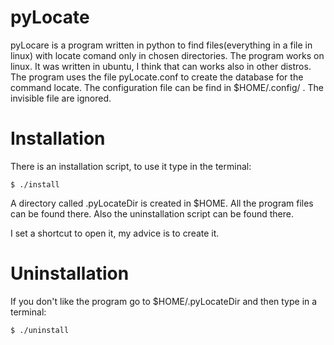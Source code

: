 # pyLocate
pyLocare is a program written in python to find files(everything in a file in linux) with locate comand only in chosen directories.
The program works on linux. It was written in ubuntu, I think that can works also in other distros.
The program uses the file pyLocate.conf to create the database for the command locate.
The configuration file can be find in $HOME/.config/ .
The invisible file are ignored.

# Installation
There is an installation script, to use it type in the terminal:

	$ ./install

A directory called .pyLocateDir is created in $HOME. 
All the program files can be found there.
Also the uninstallation script can be found there.

I set a shortcut to open it, my advice is to create it.

# Uninstallation
If you don't like the program go to $HOME/.pyLocateDir and then type in a terminal:

	$ ./uninstall
  
